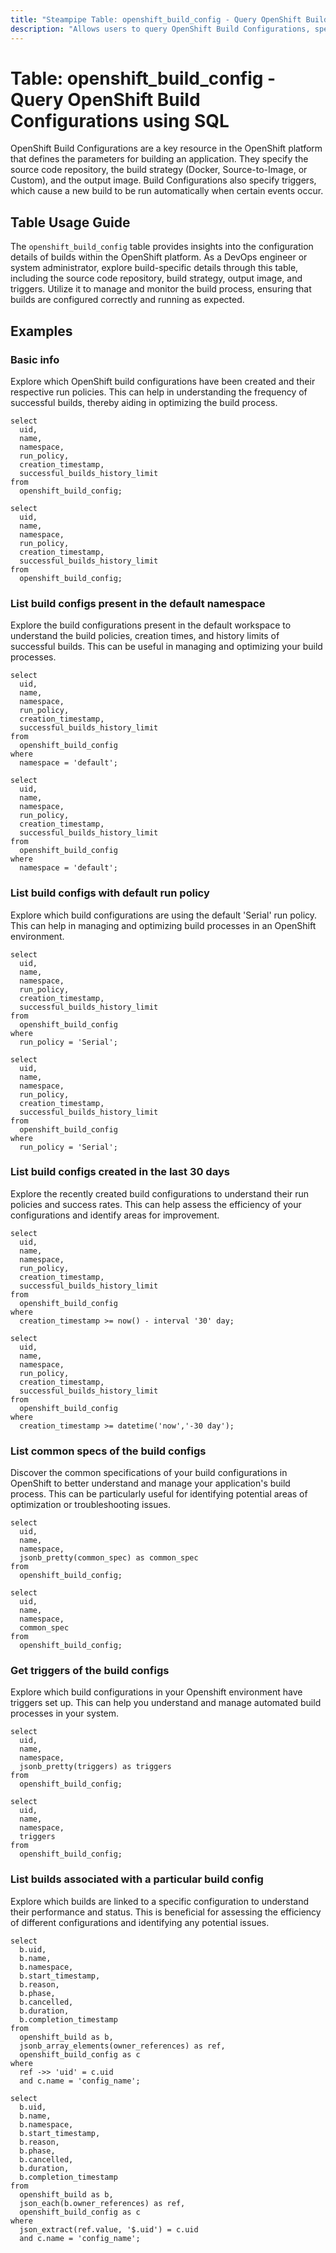 ```yaml
---
title: "Steampipe Table: openshift_build_config - Query OpenShift Build Configurations using SQL"
description: "Allows users to query OpenShift Build Configurations, specifically providing details about the build strategy, source, output, and triggers."
---
```


# Table: openshift_build_config - Query OpenShift Build Configurations using SQL

OpenShift Build Configurations are a key resource in the OpenShift platform that defines the parameters for building an application. They specify the source code repository, the build strategy (Docker, Source-to-Image, or Custom), and the output image. Build Configurations also specify triggers, which cause a new build to be run automatically when certain events occur.

## Table Usage Guide

The `openshift_build_config` table provides insights into the configuration details of builds within the OpenShift platform. As a DevOps engineer or system administrator, explore build-specific details through this table, including the source code repository, build strategy, output image, and triggers. Utilize it to manage and monitor the build process, ensuring that builds are configured correctly and running as expected.

## Examples

### Basic info
Explore which OpenShift build configurations have been created and their respective run policies. This can help in understanding the frequency of successful builds, thereby aiding in optimizing the build process.

```sql+postgres
select
  uid,
  name,
  namespace,
  run_policy,
  creation_timestamp,
  successful_builds_history_limit
from
  openshift_build_config;
```

```sql+sqlite
select
  uid,
  name,
  namespace,
  run_policy,
  creation_timestamp,
  successful_builds_history_limit
from
  openshift_build_config;
```

### List build configs present in the default namespace
Explore the build configurations present in the default workspace to understand the build policies, creation times, and history limits of successful builds. This can be useful in managing and optimizing your build processes.

```sql+postgres
select
  uid,
  name,
  namespace,
  run_policy,
  creation_timestamp,
  successful_builds_history_limit
from
  openshift_build_config
where
  namespace = 'default';
```

```sql+sqlite
select
  uid,
  name,
  namespace,
  run_policy,
  creation_timestamp,
  successful_builds_history_limit
from
  openshift_build_config
where
  namespace = 'default';
```

### List build configs with default run policy
Explore which build configurations are using the default 'Serial' run policy. This can help in managing and optimizing build processes in an OpenShift environment.

```sql+postgres
select
  uid,
  name,
  namespace,
  run_policy,
  creation_timestamp,
  successful_builds_history_limit
from
  openshift_build_config
where
  run_policy = 'Serial';
```

```sql+sqlite
select
  uid,
  name,
  namespace,
  run_policy,
  creation_timestamp,
  successful_builds_history_limit
from
  openshift_build_config
where
  run_policy = 'Serial';
```

### List build configs created in the last 30 days
Explore the recently created build configurations to understand their run policies and success rates. This can help assess the efficiency of your configurations and identify areas for improvement.

```sql+postgres
select
  uid,
  name,
  namespace,
  run_policy,
  creation_timestamp,
  successful_builds_history_limit
from
  openshift_build_config
where
  creation_timestamp >= now() - interval '30' day;
```

```sql+sqlite
select
  uid,
  name,
  namespace,
  run_policy,
  creation_timestamp,
  successful_builds_history_limit
from
  openshift_build_config
where
  creation_timestamp >= datetime('now','-30 day');
```

### List common specs of the build configs
Discover the common specifications of your build configurations in OpenShift to better understand and manage your application's build process. This can be particularly useful for identifying potential areas of optimization or troubleshooting issues.

```sql+postgres
select
  uid,
  name,
  namespace,
  jsonb_pretty(common_spec) as common_spec
from
  openshift_build_config;
```

```sql+sqlite
select
  uid,
  name,
  namespace,
  common_spec
from
  openshift_build_config;
```

### Get triggers of the build configs
Explore which build configurations in your Openshift environment have triggers set up. This can help you understand and manage automated build processes in your system.

```sql+postgres
select
  uid,
  name,
  namespace,
  jsonb_pretty(triggers) as triggers
from
  openshift_build_config;
```

```sql+sqlite
select
  uid,
  name,
  namespace,
  triggers
from
  openshift_build_config;
```

### List builds associated with a particular build config
Explore which builds are linked to a specific configuration to understand their performance and status. This is beneficial for assessing the efficiency of different configurations and identifying any potential issues.

```sql+postgres
select
  b.uid,
  b.name,
  b.namespace,
  b.start_timestamp,
  b.reason,
  b.phase,
  b.cancelled,
  b.duration,
  b.completion_timestamp
from
  openshift_build as b,
  jsonb_array_elements(owner_references) as ref,
  openshift_build_config as c
where
  ref ->> 'uid' = c.uid
  and c.name = 'config_name';
```

```sql+sqlite
select
  b.uid,
  b.name,
  b.namespace,
  b.start_timestamp,
  b.reason,
  b.phase,
  b.cancelled,
  b.duration,
  b.completion_timestamp
from
  openshift_build as b,
  json_each(b.owner_references) as ref,
  openshift_build_config as c
where
  json_extract(ref.value, '$.uid') = c.uid
  and c.name = 'config_name';
```